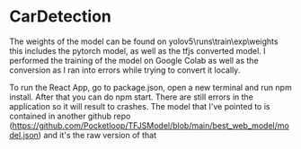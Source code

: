 # CarDetection
The weights of the model can be found on yolov5\runs\train\exp\weights this includes the pytorch model, as well as the tfjs converted model. I performed the training of the model on Google Colab as well as the conversion as I ran into errors while trying to convert it locally.

To run the React App, go to package.json, open a new terminal and run npm install. 
After that you can do npm start.
There are still errors in the application so it will result to crashes.
The model that I've pointed to is contained in another github repo (https://github.com/Pocketloop/TFJSModel/blob/main/best_web_model/model.json) and it's the raw version of that 
